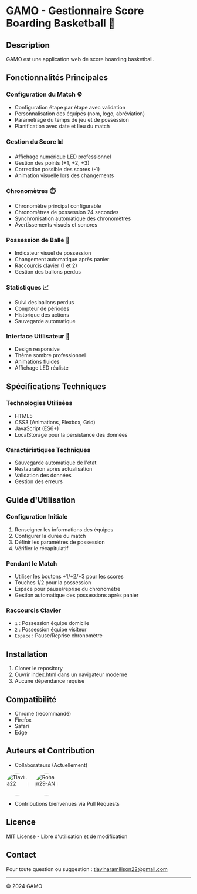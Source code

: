 # GAMO - Gestionnaire Score Boarding Basketball 🏀

## Description
GAMO est une application web de score boarding basketball.

## Fonctionnalités Principales

### Configuration du Match ⚙️
- Configuration étape par étape avec validation
- Personnalisation des équipes (nom, logo, abréviation)
- Paramétrage du temps de jeu et de possession
- Planification avec date et lieu du match

### Gestion du Score 📊
- Affichage numérique LED professionnel
- Gestion des points (+1, +2, +3)
- Correction possible des scores (-1)
- Animation visuelle lors des changements

### Chronomètres ⏱️
- Chronomètre principal configurable
- Chronomètres de possession 24 secondes
- Synchronisation automatique des chronomètres
- Avertissements visuels et sonores

### Possession de Balle 🏀
- Indicateur visuel de possession
- Changement automatique après panier
- Raccourcis clavier (1 et 2)
- Gestion des ballons perdus

### Statistiques 📈
- Suivi des ballons perdus
- Compteur de périodes
- Historique des actions
- Sauvegarde automatique

### Interface Utilisateur 🎯
- Design responsive
- Thème sombre professionnel
- Animations fluides
- Affichage LED réaliste

## Spécifications Techniques

### Technologies Utilisées
- HTML5
- CSS3 (Animations, Flexbox, Grid)
- JavaScript (ES6+)
- LocalStorage pour la persistance des données

### Caractéristiques Techniques
- Sauvegarde automatique de l'état
- Restauration après actualisation
- Validation des données
- Gestion des erreurs

## Guide d'Utilisation

### Configuration Initiale
1. Renseigner les informations des équipes
2. Configurer la durée du match
3. Définir les paramètres de possession
4. Vérifier le récapitulatif

### Pendant le Match
- Utiliser les boutons +1/+2/+3 pour les scores
- Touches 1/2 pour la possession
- Espace pour pause/reprise du chronomètre
- Gestion automatique des possessions après panier

### Raccourcis Clavier
- `1` : Possession équipe domicile
- `2` : Possession équipe visiteur
- `Espace` : Pause/Reprise chronomètre

## Installation
1. Cloner le repository
2. Ouvrir index.html dans un navigateur moderne
3. Aucune dépendance requise

## Compatibilité
- Chrome (recommandé)
- Firefox
- Safari
- Edge

## Auteurs et Contribution

- Collaborateurs (Actuellement)
<div style="display: flex; gap: 20px;">
  <a href="https://github.com/Tiavina22">
    <img src="https://avatars.githubusercontent.com/u/80424305?s=96&v=4" alt="Tiavina22" style="border-radius: 50%; width: 60px; height: 60px;"/>
  </a>

  <a href="https://github.com/Rohan29-AN">
    <img src="https://avatars.githubusercontent.com/u/67300916?v=4" alt="Rohan29-AN" style="border-radius: 50%; width: 60px; height: 60px;"/>
  </a>
</div>

- Contributions bienvenues via Pull Requests

## Licence
MIT License - Libre d'utilisation et de modification

## Contact
Pour toute question ou suggestion : tiavinaramilison22@gmail.com

---

© 2024 GAMO
